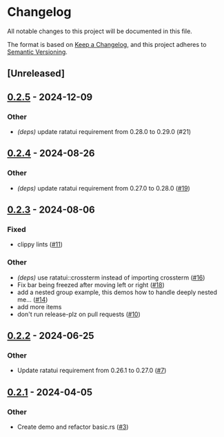 # Changelog
All notable changes to this project will be documented in this file.

The format is based on [Keep a Changelog](https://keepachangelog.com/en/1.0.0/),
and this project adheres to [Semantic Versioning](https://semver.org/spec/v2.0.0.html).

## [Unreleased]

## [0.2.5](https://github.com/shuoli84/tui-menu/compare/v0.2.4...v0.2.5) - 2024-12-09

### Other

- *(deps)* update ratatui requirement from 0.28.0 to 0.29.0 (#21)

## [0.2.4](https://github.com/shuoli84/tui-menu/compare/v0.2.3...v0.2.4) - 2024-08-26

### Other
- *(deps)* update ratatui requirement from 0.27.0 to 0.28.0 ([#19](https://github.com/shuoli84/tui-menu/pull/19))

## [0.2.3](https://github.com/shuoli84/tui-menu/compare/v0.2.2...v0.2.3) - 2024-08-06

### Fixed
- clippy lints ([#11](https://github.com/shuoli84/tui-menu/pull/11))

### Other
- *(deps)* use ratatui::crossterm instead of importing crossterm ([#16](https://github.com/shuoli84/tui-menu/pull/16))
- Fix bar being freezed after moving left or right ([#18](https://github.com/shuoli84/tui-menu/pull/18))
- add a nested group example, this demos how to handle deeply nested me… ([#14](https://github.com/shuoli84/tui-menu/pull/14))
- add more items
- don't run release-plz on pull requests ([#10](https://github.com/shuoli84/tui-menu/pull/10))

## [0.2.2](https://github.com/shuoli84/tui-menu/compare/v0.2.1...v0.2.2) - 2024-06-25

### Other
- Update ratatui requirement from 0.26.1 to 0.27.0 ([#7](https://github.com/shuoli84/tui-menu/pull/7))

## [0.2.1](https://github.com/shuoli84/tui-menu/compare/v0.2.0...v0.2.1) - 2024-04-05

### Other
- Create demo and refactor basic.rs ([#3](https://github.com/shuoli84/tui-menu/pull/3))
